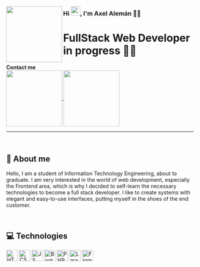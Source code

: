 
<!-- ENCABEZADO -->
<div>
 <img src="https://user-images.githubusercontent.com/56330832/152663773-99eef0d9-85cb-4c03-aa61-88924c8c2d78.png" width="150" align="left">
 <h3 align="left"> Hi <img src="https://media.giphy.com/media/hvRJCLFzcasrR4ia7z/giphy.gif" width="25px">, I'm Axel Alemán 👨🏻 </h3>
 <h1 align="left"> FullStack Web Developer in progress 👨‍💻 </h1>
 
 **Contact me** <br>
  <a href="www.linkedin.com/in/AxelAlemán" target="_blank">
    <img align="center" width="150" src="https://user-images.githubusercontent.com/56330832/152663944-a7665345-e523-4fca-a4d4-01eb09ab5269.svg">
  </a>
  <a href="mailto:axelad38@gmail.com" target="_blank">
    <img align="center" width="150" src="https://user-images.githubusercontent.com/56330832/152663869-cf7afa5a-a4b9-4808-9a0d-aa6de3fd677e.svg">
  </a>
</div>



---

<br>

## 👨 About me
Hello, I am a student of Information Technology Engineering, about to graduate. I am very interested in the world of web development, especially the Frontend area, which is why I decided to self-learn the necessary technologies to become a full stack developer.
I like to create systems with elegant and easy-to-use interfaces, putting myself in the shoes of the end customer.

<br>

 <!-- Tecnologías -->
## 💻 Technologies
<div style="display: inline_block">
    <img align="center" alt="HTML5" height="30" width="30" src="https://user-images.githubusercontent.com/56330832/152662353-8446975c-a45c-40ae-9b30-b3796fa1f818.png">
    <img align="center" alt="CSS3" height="30" width="30" src="https://user-images.githubusercontent.com/56330832/152662365-2433f75a-0022-493f-8784-eb9cb99e0ae0.png">
    <img align="center" alt="JS" height="30" width="30" src="https://user-images.githubusercontent.com/56330832/152662382-86abe730-272c-47a6-8155-a445aab1aed9.png">
    <img align="center" alt="Bootstrap" height="30" width="30" src="https://user-images.githubusercontent.com/56330832/152662391-81166cef-476a-43bc-b838-66438b56880a.png">
    <img align="center" alt="PHP" height="30" width="30" src="https://user-images.githubusercontent.com/56330832/152662397-ca6aac54-f9c8-45b5-b746-fa374d3f8c8e.png">
    <img align="center" alt="Laravel" height="30" width="30" src="https://user-images.githubusercontent.com/56330832/152662409-90c987a0-abee-4dfd-86aa-7f673b19cce0.png">
    <img align="center" alt="Figma" height="30" width="30" src="https://user-images.githubusercontent.com/56330832/152662417-89f46212-c9f6-43dc-a8cb-02d24a3d6a9b.png">
 </div>
